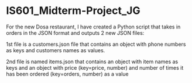 # IS601_Midterm-Project_JG

For the new Dosa restaurant, I have created a Python script that takes in orders in the JSON format and outputs 2 new JSON files: 

1st file is a customers.json file that contains an object with phone numbers as keys and customers names as values. 

2nd file is named items.json that contains an object with item names as keys and an object with price (key=price, number) and number of times it has been ordered (key=orders, number) as a value
